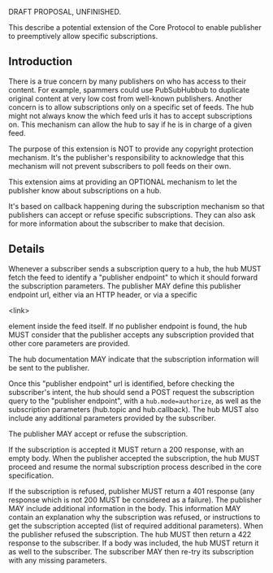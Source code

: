 DRAFT PROPOSAL, UNFINISHED.

This describe a potential extension of the Core Protocol to enable publisher to preemptively allow specific subscriptions.

## Introduction ##

There is a true concern by many publishers on who has access to their content. For example, spammers could use PubSubHubbub to duplicate original content at very low cost from well-known publishers.
Another concern is to allow subscriptions only on a specific set of feeds. The hub might not always know the which feed urls it has to accept subscriptions on. This mechanism can allow the hub to say if he is in charge of a given feed.

The purpose of this extension is NOT to provide any copyright protection mechanism. It's the publisher's responsibility to acknowledge that this mechanism will not prevent subscribers to poll feeds on their own.

This extension aims at providing an OPTIONAL mechanism to let the publisher know about subscriptions on a hub.

It's based on callback happening during the subscription mechanism so that publishers can accept or refuse specific subscriptions. They can also ask for more information about the subscriber to make that decision.

## Details ##

Whenever a subscriber sends a subscription query to a hub, the hub MUST fetch the feed to identify a "publisher endpoint" to which it should forward the subscription parameters. The publisher MAY define this publisher endpoint url, either via an HTTP header, or via a specific 

&lt;link&gt;

 element inside the feed itself. If no publisher endpoint is found, the hub MUST consider that the publisher accepts any subscription provided that other core parameters are provided.

The hub documentation MAY indicate that the subscription information will be sent to the publisher.

Once this "publisher endpoint" url is identified, before checking the subscriber's intent, the hub should send a POST request the subscription query to the "publisher endpoint", with a `hub.mode=authorize`, as well as the subscription parameters (hub.topic and hub.callback). The hub MUST also include any additional parameters provided by the subscriber.

The publisher MAY accept or refuse the subscription.

If the subscription is accepted it MUST return a 200 response, with an empty body. When the publisher accepted the subscription, the hub MUST proceed and resume the normal subscription process described in the core specification.

If the subscription is refused, publisher MUST return a 401 response (any response which is not 200 MUST be considered as a failure). The publisher MAY include additional information in the body. This information MAY contain an explanation why the subscription was refused, or instructions to get the subscription accepted (list of required additional parameters). When the publisher refused the subscription. The hub MUST then return a 422 response to the subscriber. If a body was included, the hub MUST return it as well to the subscriber. The subscriber MAY then re-try its subscription with any missing parameters.